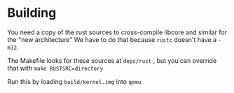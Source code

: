 # Building
You need a copy of the rust sources to cross-compile libcore and similar for the "new architecture"
We have to do that because `rustc` doesn't have a `-m32`.

The Makefile looks for these sources at `deps/rust` , but you can override that with `make RUSTSRC=directory`

Run this by loading `build/kernel.img` into `qemu`

